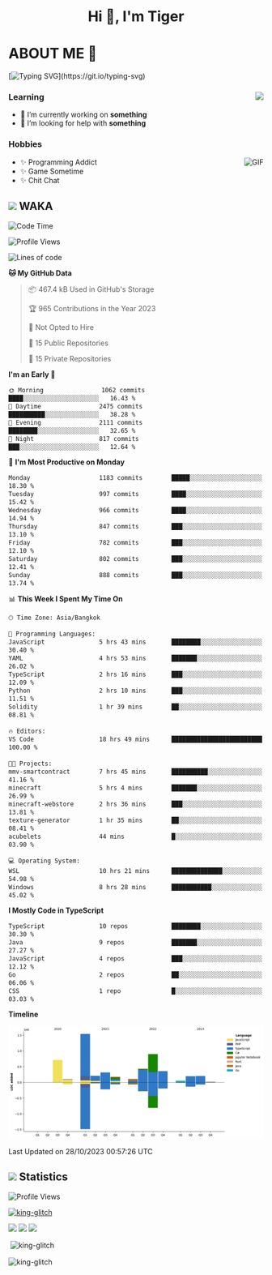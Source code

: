 <h1 align="center">Hi 👋, I'm Tiger</h1>




# ABOUT ME 💬

[![Typing SVG](https://readme-typing-svg.herokuapp.com?color=22F771&vCenter=true&lines=A+perssionate+developer+from+nowhere.)](https://git.io/typing-svg)

<div>
 <img align="right" src="https://spotify-github-profile.vercel.app/api/view?uid=12129734423&cover_image=false&theme=default&bar_color=22d016&bar_color_cover=true" />
 <h3>Learning</h3>
 
 <ul>
  <li>🔭 I’m currently working on <b>something</b></li>
  <li>🤝 I’m looking for help with <b>something</b></li>
 </ul>
 
</div>
<div>
 <h3>Hobbies</h3>
 <img align="right" height="475px"  alt="GIF" src="https://i.pinimg.com/originals/1f/b7/db/1fb7dbee557e5ed509f7517da8a84d58.gif" />
 <ul>
  <li>✨ Programming Addict</li>
  <li>✨ Game Sometime</li>
  <li>✨ Chit Chat</li>
 </ul>
 
</div>



## <img height="40" src="https://raw.githubusercontent.com/innng/innng/master/assets/kyubey.gif"/> WAKA

<!--START_SECTION:waka-->
![Code Time](http://img.shields.io/badge/Code%20Time-1%2C633%20hrs%201%20min-blue)

![Profile Views](http://img.shields.io/badge/Profile%20Views-7-blue)

![Lines of code](https://img.shields.io/badge/From%20Hello%20World%20I%27ve%20Written-5.3%20million%20lines%20of%20code-blue)

**🐱 My GitHub Data** 

> 📦 467.4 kB Used in GitHub's Storage 
 > 
> 🏆 965 Contributions in the Year 2023
 > 
> 🚫 Not Opted to Hire
 > 
> 📜 15 Public Repositories 
 > 
> 🔑 15 Private Repositories 
 > 
**I'm an Early 🐤** 

```text
🌞 Morning                1062 commits        ████░░░░░░░░░░░░░░░░░░░░░   16.43 % 
🌆 Daytime                2475 commits        ██████████░░░░░░░░░░░░░░░   38.28 % 
🌃 Evening                2111 commits        ████████░░░░░░░░░░░░░░░░░   32.65 % 
🌙 Night                  817 commits         ███░░░░░░░░░░░░░░░░░░░░░░   12.64 % 
```
📅 **I'm Most Productive on Monday** 

```text
Monday                   1183 commits        █████░░░░░░░░░░░░░░░░░░░░   18.30 % 
Tuesday                  997 commits         ████░░░░░░░░░░░░░░░░░░░░░   15.42 % 
Wednesday                966 commits         ████░░░░░░░░░░░░░░░░░░░░░   14.94 % 
Thursday                 847 commits         ███░░░░░░░░░░░░░░░░░░░░░░   13.10 % 
Friday                   782 commits         ███░░░░░░░░░░░░░░░░░░░░░░   12.10 % 
Saturday                 802 commits         ███░░░░░░░░░░░░░░░░░░░░░░   12.41 % 
Sunday                   888 commits         ███░░░░░░░░░░░░░░░░░░░░░░   13.74 % 
```


📊 **This Week I Spent My Time On** 

```text
🕑︎ Time Zone: Asia/Bangkok

💬 Programming Languages: 
JavaScript               5 hrs 43 mins       ████████░░░░░░░░░░░░░░░░░   30.40 % 
YAML                     4 hrs 53 mins       ███████░░░░░░░░░░░░░░░░░░   26.02 % 
TypeScript               2 hrs 16 mins       ███░░░░░░░░░░░░░░░░░░░░░░   12.09 % 
Python                   2 hrs 10 mins       ███░░░░░░░░░░░░░░░░░░░░░░   11.51 % 
Solidity                 1 hr 39 mins        ██░░░░░░░░░░░░░░░░░░░░░░░   08.81 % 

🔥 Editors: 
VS Code                  18 hrs 49 mins      █████████████████████████   100.00 % 

🐱‍💻 Projects: 
mmv-smartcontract        7 hrs 45 mins       ██████████░░░░░░░░░░░░░░░   41.16 % 
minecraft                5 hrs 4 mins        ███████░░░░░░░░░░░░░░░░░░   26.99 % 
minecraft-webstore       2 hrs 36 mins       ███░░░░░░░░░░░░░░░░░░░░░░   13.81 % 
texture-generator        1 hr 35 mins        ██░░░░░░░░░░░░░░░░░░░░░░░   08.41 % 
acubelets                44 mins             █░░░░░░░░░░░░░░░░░░░░░░░░   03.90 % 

💻 Operating System: 
WSL                      10 hrs 21 mins      ██████████████░░░░░░░░░░░   54.98 % 
Windows                  8 hrs 28 mins       ███████████░░░░░░░░░░░░░░   45.02 % 
```

**I Mostly Code in TypeScript** 

```text
TypeScript               10 repos            ████████░░░░░░░░░░░░░░░░░   30.30 % 
Java                     9 repos             ███████░░░░░░░░░░░░░░░░░░   27.27 % 
JavaScript               4 repos             ███░░░░░░░░░░░░░░░░░░░░░░   12.12 % 
Go                       2 repos             ██░░░░░░░░░░░░░░░░░░░░░░░   06.06 % 
CSS                      1 repo              █░░░░░░░░░░░░░░░░░░░░░░░░   03.03 % 
```



**Timeline**

![Lines of Code chart](https://raw.githubusercontent.com/king-glitch/king-glitch/main/assets/bar_graph.png)


 Last Updated on 28/10/2023 00:57:26 UTC
<!--END_SECTION:waka-->
## <img height="40" src="https://raw.githubusercontent.com/innng/innng/master/assets/kyubey.gif"/> Statistics
![Profile Views](https://komarev.com/ghpvc/?username=king-glitch)  

<p align="left"> 
 <a href="https://github.com/ryo-ma/github-profile-trophy">
  <img src="https://github-profile-trophy.vercel.app/?username=king-glitch&theme=dracula" alt="king-glitch" />
 </a> </p>

![](https://github-profile-summary-cards.vercel.app/api/cards/profile-details?username=king-glitch&theme=dracula)
![](https://github-profile-summary-cards.vercel.app/api/cards/stats?username=king-glitch&theme=dracula) 
![](https://github-profile-summary-cards.vercel.app/api/cards/productive-time?username=king-glitch&theme=dracula)


<p>&nbsp;<img align="center" src="https://github-readme-stats.vercel.app/api?username=king-glitch&theme=dracula" alt="king-glitch" /></p>

<p><img align="center" src="https://github-readme-streak-stats.herokuapp.com/?user=king-glitch&theme=dracula" alt="king-glitch" /></p>
